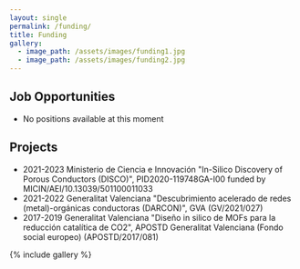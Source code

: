 ```yaml
---
layout: single
permalink: /funding/
title: Funding
gallery:
  - image_path: /assets/images/funding1.jpg
  - image_path: /assets/images/funding2.jpg
---
```


## Job Opportunities

- No positions available at this moment
<!--- - Postdoc position in solid-state computational modelling ([PDF](/assets/documents/postdoc-position.pdf){:target="\_blank"}) -->

## Projects 

- 2021-2023 Ministerio de Ciencia e Innovación "In-Silico Discovery of Porous Conductors (DISCO)", PID2020-119748GA-I00 funded by MICIN/AEI/10.13039/501100011033
- 2021-2022 Generalitat Valenciana "Descubrimiento acelerado de redes (metal)-orgánicas conductoras (DARCON)", GVA (GV/2021/027)
- 2017-2019 Generalitat Valenciana "Diseño in silico de MOFs para la reducción catalítica de CO2", APOSTD Generalitat Valenciana (Fondo social europeo) (APOSTD/2017/081)

{% include gallery %}
